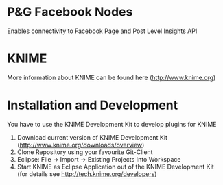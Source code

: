 P&G Facebook Nodes
====
Enables connectivity to Facebook Page and Post Level Insights API

KNIME
====
More information about KNIME can be found here (http://www.knime.org)


Installation and Development
====
You have to use the KNIME Development Kit to develop plugins for KNIME

1. Download current version of KNIME Development Kit (http://www.knime.org/downloads/overview)
2. Clone Repository using your favourite Git-Client
3. Eclipse: File -> Import -> Existing Projects Into Workspace
4. Start KNIME as Eclipse Application out of the KNIME Development Kit (for details see http://tech.knime.org/developers) 
